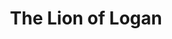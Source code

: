 ---
pid: LLB7
title: The Lion of Logan
location_transcription: 12th and Nyoming (Courtland?)
zipcode: '19141'
outside_phl: 
neighborhood: Logan
age: '42'
age_range: 40-49
instagram: 
image_file_name: LLB_7.jpg
proposal_transcription: There are different South-East Asian children standing behind
  a black woman. She stands with her hand raised, her mouth open, appearing as if
  she's shouting.
topic: African Americans,Women,Youth
topic_summary: 0, 0, 0
type: Other No Form
keywords_other: 
credit: Jeffrey
image_labels: 
twitter: actorcousarbey
facebook: 
permalink: "/monuments/llb7/"
layout: item-page
---